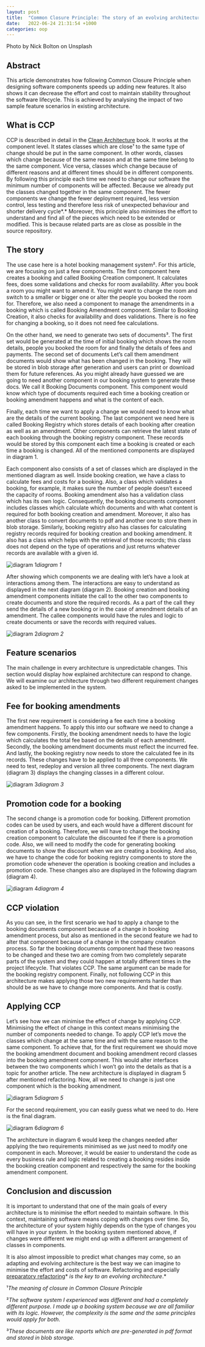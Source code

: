 ```yaml
---
layout: post
title:  "Common Closure Principle: The story of an evolving architecture"
date:   2022-06-24 21:31:54 +1000
categories: oop
---
```


Photo by Nick Bolton on Unsplash

## Abstract

This article demonstrates how following Common Closure Principle when designing software components speeds up adding new features. It also shows it can decrease the effort and cost to maintain stability throughout the software lifecycle. This is achieved by analysing the impact of two sample feature scenarios in existing architecture.

## What is CCP

CCP is described in detail in the [Clean Architecture](https://www.amazon.com/Clean-Architecture-Craftsmans-Software-Structure/dp/0134494164) book. It works at the component level. It states classes which are close¹ to the same type of change should be put in the same component. In other words, classes which change because of the same reason and at the same time belong to the same component. Vice versa, classes which change because of different reasons and at different times should be in different components. By following this principle each time we need to change our software the minimum number of components will be affected. Because we already put the classes changed together in the same component. The fewer components we change the fewer deployment required, less version control, less testing and therefore less risk of unexpected behaviour and shorter delivery cycle*.* Moreover, this principle also minimises the effort to understand and find all of the pieces which need to be extended or modified. This is because related parts are as close as possible in the source repository.

## The story

The use case here is a hotel booking management system². For this article, we are focusing on just a few components. The first component here creates a booking and called Booking Creation component. It calculates fees, does some validations and checks for room availability. After you book a room you might want to amend it. You might want to change the room and switch to a smaller or bigger one or alter the people you booked the room for. Therefore, we also need a component to manage the amendments in a booking which is called Booking Amendment component. Similar to Booking Creation, it also checks for availability and does validations. There is no fee for changing a booking, so it does not need fee calculations.

On the other hand, we need to generate two sets of documents³. The first set would be generated at the time of initial booking which shows the room details, people you booked the room for and finally the details of fees and payments. The second set of documents Let’s call them amendment documents would show what has been changed in the booking. They will be stored in blob storage after generation and users can print or download them for future references. As you might already have guessed we are going to need another component in our booking system to generate these docs. We call it Booking Documents component. This component would know which type of documents required each time a booking creation or booking amendment happens and what is the content of each.

Finally, each time we want to apply a change we would need to know what are the details of the current booking. The last component we need here is called Booking Registry which stores details of each booking after creation as well as an amendment. Other components can retrieve the latest state of each booking through the booking registry component. These records would be stored by this component each time a booking is created or each time a booking is changed. All of the mentioned components are displayed in diagram 1.

Each component also consists of a set of classes which are displayed in the mentioned diagram as well. Inside booking creation, we have a class to calculate fees and costs for a booking. Also, a class which validates a booking, for example, it makes sure the number of people doesn’t exceed the capacity of rooms. Booking amendment also has a validation class which has its own logic. Consequently, the booking documents component includes classes which calculate which documents and with what content is required for both booking creation and amendment. Moreover, it also has another class to convert documents to pdf and another one to store them in blob storage. Similarly, booking registry also has classes for calculating registry records required for booking creation and booking amendment. It also has a class which helps with the retrieval of those records; this class does not depend on the type of operations and just returns whatever records are available with a given id.

![diagram 1](https://cdn-images-1.medium.com/max/2000/1*9Yw3GMsUC4a96uNB1BIWzw.jpeg)*diagram 1*

After showing which components we are dealing with let’s have a look at interactions among them. The interactions are easy to understand as displayed in the next diagram (diagram 2). Booking creation and booking amendment components initiate the call to the other two components to create documents and store the required records. As a part of the call they send the details of a new booking or in the case of amendment details of an amendment. The callee components would have the rules and logic to create documents or save the records with required values.

![diagram 2](https://cdn-images-1.medium.com/max/2000/1*bosKSaLRr5c3-a4d8wtHRw.jpeg)*diagram 2*

## Feature scenarios

The main challenge in every architecture is unpredictable changes. This section would display how explained architecture can respond to change. We will examine our architecture through two different requirement changes asked to be implemented in the system.

## Fee for booking amendments

The first new requirement is considering a fee each time a booking amendment happens. To apply this into our software we need to change a few components. Firstly, the booking amendment needs to have the logic which calculates the total fee based on the details of each amendment. Secondly, the booking amendment documents must reflect the incurred fee. And lastly, the booking registry now needs to store the calculated fee in its records. These changes have to be applied to all three components. We need to test, redeploy and version all three components. The next diagram (diagram 3) displays the changing classes in a different colour.

![diagram 3](https://cdn-images-1.medium.com/max/2000/1*zJ1OYtfw634X0izu-1B2Bw.jpeg)*diagram 3*

## Promotion code for a booking

The second change is a promotion code for booking. Different promotion codes can be used by users, and each would have a different discount for creation of a booking. Therefore, we will have to change the booking creation component to calculate the discounted fee if there is a promotion code. Also, we will need to modify the code for generating booking documents to show the discount when we are creating a booking. And also, we have to change the code for booking registry components to store the promotion code whenever the operation is booking creation and includes a promotion code. These changes also are displayed in the following diagram (diagram 4).

![diagram 4](https://cdn-images-1.medium.com/max/2000/1*6DjhWYO9PG9qgbKg9oBnEQ.jpeg)*diagram 4*

## CCP violation

As you can see, in the first scenario we had to apply a change to the booking documents component because of a change in booking amendment process, but also as mentioned in the second feature we had to alter that component because of a change in the company creation process. So far the booking documents component had these two reasons to be changed and these two are coming from two completely separate parts of the system and they could happen at totally different times in the project lifecycle. That violates CCP. The same argument can be made for the booking registry component. Finally, not following CCP in this architecture makes applying those two new requirements harder than should be as we have to change more components. And that is costly.

## Applying CCP

Let’s see how we can minimise the effect of change by applying CCP. Minimising the effect of change in this context means minimising the number of components needed to change. To apply CCP let’s move the classes which change at the same time and with the same reason to the same component. To achieve that, for the first requirement we should move the booking amendment document and booking amendment record classes into the booking amendment component. This would alter interfaces between the two components which I won’t go into the details as that is a topic for another article. The new architecture is displayed in diagram 5 after mentioned refactoring. Now, all we need to change is just one component which is the booking amendment.

![diagram 5](https://cdn-images-1.medium.com/max/2000/1*pbgh_p69cNZ35-yps8PNfA.jpeg)*diagram 5*

For the second requirement, you can easily guess what we need to do. Here is the final diagram.

![diagram 6](https://cdn-images-1.medium.com/max/2000/1*q1bGmvFb7pC64wWQ3MArFQ.jpeg)*diagram 6*

The architecture in diagram 6 would keep the changes needed after applying the two requirements minimised as we just need to modify one component in each. Moreover, it would be easier to understand the code as every business rule and logic related to creating a booking resides inside the booking creation component and respectively the same for the booking amendment component.

## Conclusion and discussion

It is important to understand that one of the main goals of every architecture is to minimise the effort needed to maintain software. In this context, maintaining software means coping with changes over time. So, the architecture of your system highly depends on the type of changes you will have in your system. In the booking system mentioned above, if changes were different we might end up with a different arrangement of classes in components.

It is also almost impossible to predict what changes may come, so an adapting and evolving architecture is the best way we can imagine to minimise the effort and costs of software. Refactoring and especially [preparatory refactoring](https://martinfowler.com/articles/preparatory-refactoring-example.html)* *is the key to an evolving architecture*.*

¹*The meaning of closure in Common Closure Principle*

²*The software system I experienced was different and had a completely different purpose. I made up a booking system because we are all familiar with its logic. However, the complexity is the same and the same principles would apply for both*.

³*These documents are like reports which are pre-generated in pdf format and stored in blob storage.*
